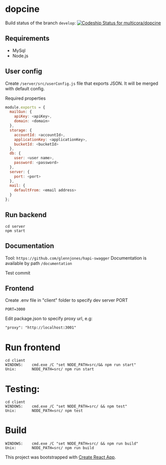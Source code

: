 # dopcine

Build status of the branch `develop`: [ ![Codeship Status for multicora/dopcine](https://app.codeship.com/projects/171a1cc0-3500-0135-8a2f-6aba2a7fe52d/status?branch=develop)](https://app.codeship.com/projects/227004)

## Requirements
* MySql
* Node.js

## User config
Create `/server/src/userConfig.js` file that exports JSON. It will be merged with default config.

Required properties
```javascript
module.exports = {
  mailGun: {
    apiKey: <apiKey>,
    domain: <domain>
  },
  storage: {
    accountId: <accountId>,
    applicationKey: <applicationKey>,
    bucketId: <bucketId>
  },
  db: {
    user: <user name>,
    password: <password>
  },
  server: {
    port: <port>
  },
  mail: {
    defaultFrom: <email address>
  }
};
```

## Run backend
```
cd server
npm start
```

## Documentation
Tool: `https://github.com/glennjones/hapi-swagger`
Documentation is available by path `/documentation`

Test commit

## Frontend

Create .env file in "client" folder to specify dev server PORT

```
PORT=3000
```
Edit package.json to specify proxy url, e.g:

```
"proxy": "http://localhost:3001"
```

# Run frontend

```
cd client
WINDOWS:    cmd.exe /C "set NODE_PATH=src/&& npm run start"
Unix:       NODE_PATH=src/ npm run start
```

# Testing:

```
cd client
WINDOWS:    cmd.exe /C "set NODE_PATH=src/ && npm test"
Unix:       NODE_PATH=src/ npm test
```

# Build
```
WINDOWS:    cmd.exe /C "set NODE_PATH=src/ && npm run build"
Unix:       NODE_PATH=src/ npm run build
```

This project was bootstrapped with [Create React App](https://github.com/facebookincubator/create-react-app).

